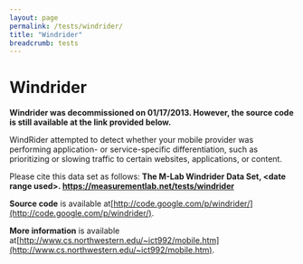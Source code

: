 ```yaml
---
layout: page
permalink: /tests/windrider/
title: "Windrider"
breadcrumb: tests
---
```


# Windrider

**Windrider was decommissioned on 01/17/2013. However, the source code is still available at the link provided below.**

WindRider attempted to detect whether your mobile provider was performing application- or service-specific differentiation, such as prioritizing or slowing traffic to certain websites, applications, or content.

Please cite this data set as follows: **The M-Lab Windrider Data Set, &lt;date range used&gt;. https://measurementlab.net/tests/windrider**

**Source code** is available at[http://code.google.com/p/windrider/](http://code.google.com/p/windrider/).

**More information** is available at[http://www.cs.northwestern.edu/~ict992/mobile.htm](http://www.cs.northwestern.edu/~ict992/mobile.htm).